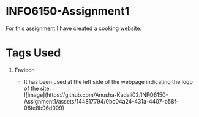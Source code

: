 # INFO6150-Assignment1
For this assignment I have created a cooking website.
# Tags Used
<ol>
  <li>Favicon</li>
  <ul>
    <li>It has been used at the left side of the webpage indicating the logo of the site.</li>
    ![image](https://github.com/Anusha-Kadali02/INFO6150-Assignment1/assets/144817794/0bc04a24-431a-4407-b58f-08fe8b96d009)
  </ul>
</ol>
